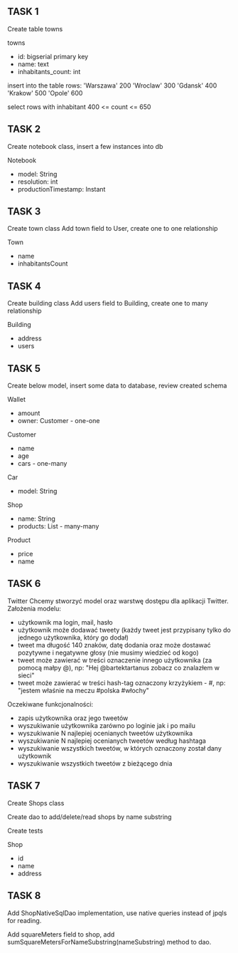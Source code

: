 TASK 1
------

Create table towns

towns
* id: bigserial primary key
* name: text
* inhabitants_count: int

insert into the table rows:
'Warszawa' 200
'Wroclaw' 300
'Gdansk' 400
'Krakow' 500
'Opole' 600

select rows with inhabitant 400 <= count <= 650

TASK 2
------

Create notebook class, insert a few instances into db

Notebook
* model: String
* resolution: int
* productionTimestamp: Instant

TASK 3
------

Create town class
Add town field to User, create one to one relationship

Town
* name
* inhabitantsCount

TASK 4
------

Create building class
Add users field to Building, create one to many relationship

Building
* address
* users

TASK 5
------

Create below model, insert some data to database, review created schema

Wallet
* amount
* owner: Customer - one-one

Customer
* name
* age
* cars - one-many

Car
* model: String

Shop
* name: String
* products: List<Product> - many-many

Product
* price
* name

TASK 6
------
Twitter
Chcemy stworzyć model oraz warstwę dostępu dla aplikacji Twitter. Założenia modelu:
- użytkownik ma login, mail, hasło
- użytkownik może dodawać tweety (każdy tweet jest przypisany tylko do jednego użytkownika, który go dodał)
- tweet ma długość 140 znaków, datę dodania oraz może dostawać pozytywne i negatywne głosy (nie musimy wiedzieć od kogo)
- tweet może zawierać w treści oznaczenie innego użytkownika (za pomocą małpy @), np: "Hej @bartektartanus zobacz co znalazłem w sieci"
- tweet może zawierać w treści hash-tag oznaczony krzyżykiem - #, np: "jestem właśnie na meczu #polska #włochy"
 
Oczekiwane funkcjonalności:
- zapis użytkownika oraz jego tweetów
- wyszukiwanie użytkownika zarówno po loginie jak i po mailu
- wyszukiwanie N najlepiej ocenianych tweetów użytkownika
- wyszukiwanie N najlepiej ocenianych tweetów według hashtaga
- wyszukiwanie wszystkich tweetów, w których oznaczony został dany użytkownik
- wyszukiwanie wszystkich tweetów z bieżącego dnia

TASK 7
------
Create Shops class

Create dao to add/delete/read shops by name substring

Create tests

Shop
 * id
 * name
 * address
 
TASK 8
------
Add ShopNativeSqlDao implementation, use native queries instead of jpqls for reading.

Add squareMeters field to shop, add sumSquareMetersForNameSubstring(nameSubstring) method to dao.